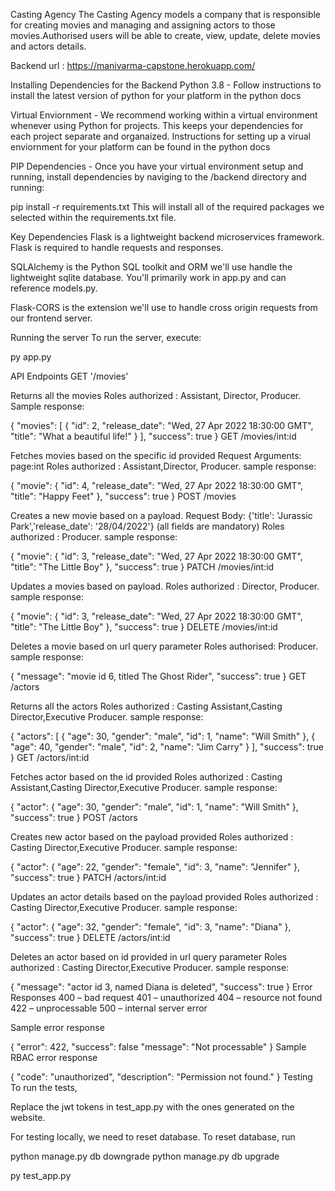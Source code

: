 Casting Agency
The Casting Agency models a company that is responsible for creating movies and managing and assigning actors to those movies.Authorised users will be able to create, view, update, delete movies and actors details.

Backend url : https://manivarma-capstone.herokuapp.com/

Installing Dependencies for the Backend
Python 3.8 - Follow instructions to install the latest version of python for your platform in the python docs

Virtual Enviornment - We recommend working within a virtual environment whenever using Python for projects. This keeps your dependencies for each project separate and organaized. Instructions for setting up a virual enviornment for your platform can be found in the python docs

PIP Dependencies - Once you have your virtual environment setup and running, install dependencies by naviging to the /backend directory and running:

pip install -r requirements.txt
This will install all of the required packages we selected within the requirements.txt file.

Key Dependencies
Flask is a lightweight backend microservices framework. Flask is required to handle requests and responses.

SQLAlchemy is the Python SQL toolkit and ORM we'll use handle the lightweight sqlite database. You'll primarily work in app.py and can reference models.py.

Flask-CORS is the extension we'll use to handle cross origin requests from our frontend server.

Running the server
To run the server, execute:

py app.py

API Endpoints
GET '/movies'

Returns all the movies
Roles authorized : Assistant, Director, Producer.
Sample response:

{
    "movies": [
        {
            "id": 2,
            "release_date": "Wed, 27 Apr 2022 18:30:00 GMT",
            "title": "What a beautiful life!"
        }
    ],
    "success": true
}
GET /movies/int:id

Fetches movies based on the specific id provided
Request Arguments: page:int
Roles authorized : Assistant,Director, Producer.
sample response:

{
 "movie": {
        "id": 4,
        "release_date": "Wed, 27 Apr 2022 18:30:00 GMT",
        "title": "Happy Feet"
    },
    "success": true
}
POST /movies

Creates a new movie based on a payload.
Request Body: {'title': 'Jurassic Park','release_date': '28/04/2022'} (all fields are mandatory)
Roles authorized : Producer.
sample response:

{
 "movie": {
    "id": 3,
    "release_date": "Wed, 27 Apr 2022 18:30:00 GMT",
    "title": "The Little Boy"
  },
  "success": true
}
PATCH /movies/int:id

Updates a movies based on payload.
Roles authorized : Director, Producer.
sample response:

{
 "movie": {
    "id": 3,
    "release_date": "Wed, 27 Apr 2022 18:30:00 GMT",
    "title": "The Little Boy"
  },
  "success": true
}
DELETE /movies/int:id

Deletes a movie based on url query parameter
Roles authorised: Producer.
sample response:

{
 "message": "movie id 6, titled The Ghost Rider",
 "success": true
}
GET /actors

Returns all the actors
Roles authorized : Casting Assistant,Casting Director,Executive Producer.
sample response:

{
"actors": [
    {
      "age": 30,
      "gender": "male",
      "id": 1,
      "name": "Will Smith"
    },
    {
      "age": 40,
      "gender": "male",
      "id": 2,
      "name": "Jim Carry"
    }
  ],
  "success": true
  }
GET /actors/int:id

Fetches actor based on the id provided
Roles authorized : Casting Assistant,Casting Director,Executive Producer.
sample response:

{
  "actor": {
    "age": 30,
    "gender": "male",
    "id": 1,
    "name": "Will Smith"
  },
  "success": true
}
POST /actors

Creates new actor based on the payload provided
Roles authorized : Casting Director,Executive Producer.
sample response:

{
  "actor": {
    "age": 22,
    "gender": "female",
    "id": 3,
    "name": "Jennifer"
  },
  "success": true
}
PATCH /actors/int:id

Updates an actor details based on the payload provided
Roles authorized : Casting Director,Executive Producer.
sample response:

{
  "actor": {
    "age": 32,
    "gender": "female",
    "id": 3,
    "name": "Diana"
  },
  "success": true
}
DELETE /actors/int:id

Deletes an actor based on id provided in url query parameter
Roles authorized : Casting Director,Executive Producer.
sample response:

{
  "message": "actor id 3, named Diana is deleted",
  "success": true
}
Error Responses
400 – bad request 401 – unauthorized 404 – resource not found 422 – unprocessable 500 – internal server error

Sample error response

{
 "error": 422,
 "success": false
 "message": "Not processable"
}
Sample RBAC error response

{
  "code": "unauthorized",
  "description": "Permission not found."
}
Testing
To run the tests,

Replace the jwt tokens in test_app.py with the ones generated on the website.

For testing locally, we need to reset database. To reset database, run

python manage.py db downgrade
python manage.py db upgrade

py test_app.py